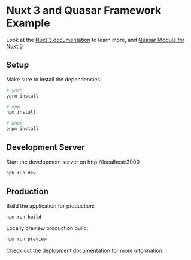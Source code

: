 # Nuxt 3 and Quasar Framework Example

Look at the [Nuxt 3 documentation](https://nuxt.com/docs/getting-started/introduction) to learn more, and [Quasar Module for Nuxt 3](https://nuxt.com/modules/quasar)

## Setup

Make sure to install the dependencies:

```bash
# yarn
yarn install

# npm
npm install

# pnpm
pnpm install
```

## Development Server

Start the development server on http://localhost:3000

```bash
npm run dev
```

## Production

Build the application for production:

```bash
npm run build
```

Locally preview production build:

```bash
npm run preview
```

Check out the [deployment documentation](https://nuxt.com/docs/getting-started/deployment) for more information.
